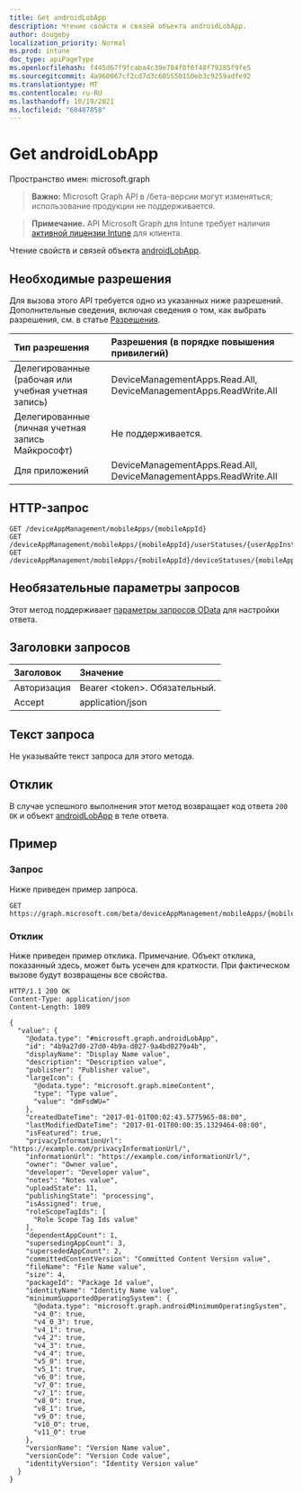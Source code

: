 ```yaml
---
title: Get androidLobApp
description: Чтение свойств и связей объекта androidLobApp.
author: dougeby
localization_priority: Normal
ms.prod: intune
doc_type: apiPageType
ms.openlocfilehash: f445d67f9fcaba4c39e784f0f6f48f79285f9fe5
ms.sourcegitcommit: 4a960067cf2cd7d3c605550150eb3c9259adfe92
ms.translationtype: MT
ms.contentlocale: ru-RU
ms.lasthandoff: 10/19/2021
ms.locfileid: "60487858"
---
```

# <a name="get-androidlobapp"></a>Get androidLobApp

Пространство имен: microsoft.graph

> **Важно:** Microsoft Graph API в /бета-версии могут изменяться; использование продукции не поддерживается.

> **Примечание.** API Microsoft Graph для Intune требует наличия [активной лицензии Intune](https://go.microsoft.com/fwlink/?linkid=839381) для клиента.

Чтение свойств и связей объекта [androidLobApp](../resources/intune-apps-androidlobapp.md).

## <a name="prerequisites"></a>Необходимые разрешения
Для вызова этого API требуется одно из указанных ниже разрешений. Дополнительные сведения, включая сведения о том, как выбрать разрешения, см. в статье [Разрешения](/graph/permissions-reference).

|Тип разрешения|Разрешения (в порядке повышения привилегий)|
|:---|:---|
|Делегированные (рабочая или учебная учетная запись)|DeviceManagementApps.Read.All, DeviceManagementApps.ReadWrite.All|
|Делегированные (личная учетная запись Майкрософт)|Не поддерживается.|
|Для приложений|DeviceManagementApps.Read.All, DeviceManagementApps.ReadWrite.All|

## <a name="http-request"></a>HTTP-запрос
<!-- {
  "blockType": "ignored"
}
-->
``` http
GET /deviceAppManagement/mobileApps/{mobileAppId}
GET /deviceAppManagement/mobileApps/{mobileAppId}/userStatuses/{userAppInstallStatusId}/app
GET /deviceAppManagement/mobileApps/{mobileAppId}/deviceStatuses/{mobileAppInstallStatusId}/app
```

## <a name="optional-query-parameters"></a>Необязательные параметры запросов
Этот метод поддерживает [параметры запросов OData](/graph/query-parameters) для настройки ответа.

## <a name="request-headers"></a>Заголовки запросов
|Заголовок|Значение|
|:---|:---|
|Авторизация|Bearer &lt;token&gt;. Обязательный.|
|Accept|application/json|

## <a name="request-body"></a>Текст запроса
Не указывайте текст запроса для этого метода.

## <a name="response"></a>Отклик
В случае успешного выполнения этот метод возвращает код ответа `200 OK` и объект [androidLobApp](../resources/intune-apps-androidlobapp.md) в теле ответа.

## <a name="example"></a>Пример

### <a name="request"></a>Запрос
Ниже приведен пример запроса.
``` http
GET https://graph.microsoft.com/beta/deviceAppManagement/mobileApps/{mobileAppId}
```

### <a name="response"></a>Отклик
Ниже приведен пример отклика. Примечание. Объект отклика, показанный здесь, может быть усечен для краткости. При фактическом вызове будут возвращены все свойства.
``` http
HTTP/1.1 200 OK
Content-Type: application/json
Content-Length: 1809

{
  "value": {
    "@odata.type": "#microsoft.graph.androidLobApp",
    "id": "4b9a27d0-27d0-4b9a-d027-9a4bd0279a4b",
    "displayName": "Display Name value",
    "description": "Description value",
    "publisher": "Publisher value",
    "largeIcon": {
      "@odata.type": "microsoft.graph.mimeContent",
      "type": "Type value",
      "value": "dmFsdWU="
    },
    "createdDateTime": "2017-01-01T00:02:43.5775965-08:00",
    "lastModifiedDateTime": "2017-01-01T00:00:35.1329464-08:00",
    "isFeatured": true,
    "privacyInformationUrl": "https://example.com/privacyInformationUrl/",
    "informationUrl": "https://example.com/informationUrl/",
    "owner": "Owner value",
    "developer": "Developer value",
    "notes": "Notes value",
    "uploadState": 11,
    "publishingState": "processing",
    "isAssigned": true,
    "roleScopeTagIds": [
      "Role Scope Tag Ids value"
    ],
    "dependentAppCount": 1,
    "supersedingAppCount": 3,
    "supersededAppCount": 2,
    "committedContentVersion": "Committed Content Version value",
    "fileName": "File Name value",
    "size": 4,
    "packageId": "Package Id value",
    "identityName": "Identity Name value",
    "minimumSupportedOperatingSystem": {
      "@odata.type": "microsoft.graph.androidMinimumOperatingSystem",
      "v4_0": true,
      "v4_0_3": true,
      "v4_1": true,
      "v4_2": true,
      "v4_3": true,
      "v4_4": true,
      "v5_0": true,
      "v5_1": true,
      "v6_0": true,
      "v7_0": true,
      "v7_1": true,
      "v8_0": true,
      "v8_1": true,
      "v9_0": true,
      "v10_0": true,
      "v11_0": true
    },
    "versionName": "Version Name value",
    "versionCode": "Version Code value",
    "identityVersion": "Identity Version value"
  }
}
```



